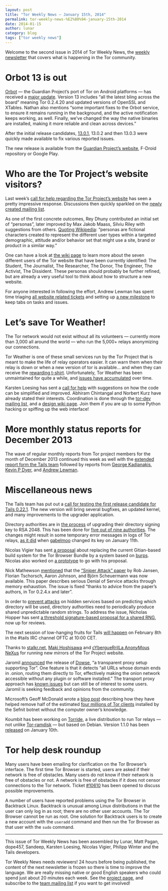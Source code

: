 ```yaml
---
layout: post
title: "Tor Weekly News — January 15th, 2014"
permalink: tor-weekly-news-%E2%80%94-january-15th-2014
date: 2014-01-15
author: lunar
category: blog
tags: ["tor weekly news"]
---
```


Welcome to the second issue in 2014 of Tor Weekly News, the [weekly newsletter](https://lists.torproject.org/cgi-bin/mailman/listinfo/tor-news) that covers what is happening in the Tor community.

# Orbot 13 is out

[Orbot](https://guardianproject.info/apps/orbot/) — the Guardian Project’s port of Tor on Android platforms — has received a [major update](https://lists.mayfirst.org/pipermail/guardian-dev/2014-January/002973.html). Version 13 includes “all the latest bling across the board” meaning Tor 0.2.4.20 and updated versions of OpenSSL and XTables. Nathan also mentions “some important fixes to the Orbot service, to ensure it remains running in the background, and the active notification keeps working, as well. Finally, we’ve changed the way the native binaries are installed, making it more reliable and clean across devices.”

After the initial release candidates, [13.0.1](https://lists.mayfirst.org/pipermail/guardian-dev/2014-January/003016.html), 13.0.2 and then 13.0.3 were quickly made available to fix various reported issues.

The new release is available from the [Guardian Project’s website](https://guardianproject.info/releases/), F-Droid repository or Google Play.

# Who are the Tor Project’s website visitors?

Last week’s [call for help regarding the Tor Project’s website](https://blog.torproject.org/blog/tor-website-needs-your-help) has seen a pretty impressive response. Discussions then quickly sparkled on the [newly created mailing list](https://lists.torproject.org/cgi-bin/mailman/listinfo/www-team).

As one of the first concrete outcomes, Rey Dhuny contributed an initial set of “personas”, later improved by Max Jakob Maass, Silviu Riley with suggestions from others. [Quoting Wikipedia](https://en.wikipedia.org/wiki/Persona_%28user_experience%29): “personas are fictional characters created to represent the different user types within a targeted demographic, attitude and/or behavior set that might use a site, brand or product in a similar way.”

One can have a look at [the wiki page](https://trac.torproject.org/projects/tor/wiki/Website#Personas) to learn more about the seven different users of the Tor website that have been currently identified: The Student, The Journalist, The Researcher, The Donor, The Engineer, The Activist, The Dissident. These personas should probably be further refined, but are already a very useful tool to think about how to structure a new website.

For anyone interested in following the effort, Andrew Lewman has spent time triaging [all website related tickets](https://trac.torproject.org/projects/tor/report/45) and setting up [a new milestone](https://trac.torproject.org/projects/tor/milestone/Tor%20Website%203.0) to keep tabs on tasks and issues.

# Let’s save Tor Weather!

The Tor network would not exist without all its volunteers — currently more than 3,000 all around the world — who run the 5,000+ relays anonymizing our connections.

Tor Weather is one of these small services run by the Tor Project that is meant to make the life of relay operators easier. It can warn them when their relay is down or when a new version of tor is available… and when they can receive the [rewarding t-shirt](https://www.torproject.org/getinvolved/tshirt.html). Unfortunately, Tor Weather has been unmaintained for quite a while, and [issues have accumulated](https://trac.torproject.org/projects/tor/query?component=Tor+Weather&order=status) over time.

Karsten Loesing has sent a [call for help](https://lists.torproject.org/pipermail/tor-dev/2014-January/006039.html) with suggestions on how the code can be simplified and improved. Abhiram Chintangal and Norbert Kurz have already stated their interests. Coordination is done through the [tor-dev mailing list ](https://lists.torproject.org/cgi-bin/mailman/listinfo/tor-dev) and a [design wiki page](https://trac.torproject.org/projects/tor/wiki/doc/weather-in-2014). Join them if you are up to some Python hacking or spiffing up the web interface!

# More monthly status reports for December 2013

The wave of regular monthly reports from Tor project members for the month of December 2013 continued this week as well with the [extended report form the Tails team](https://tails.boum.org/news/report_2013_12/) followed by reports from [George Kadianakis](https://lists.torproject.org/pipermail/tor-reports/2014-January/000427.html), [Kevin P Dyer](https://lists.torproject.org/pipermail/tor-reports/2014-January/000428.html), and [Andrew Lewman](https://lists.torproject.org/pipermail/tor-reports/2014-January/000430.html).

# Miscellaneous news

The Tails team has put out a [call for testing the first release candidate for Tails 0.22.1](https://tails.boum.org/news/test_0.22.1-rc1/). The new version will bring several bugfixes, an updated kernel, and many improvements to the upgrader application.

Directory authorities are in [the process](https://bugs.torproject.org/10324) of upgrading their directory signing key to RSA 2048. This has been done for [five out of nine authorities](https://people.torproject.org/~linus/sign2048.html). The changes might result in some temporary error messages in logs of Tor relays, [as it did](https://lists.torproject.org/pipermail/tor-relays/2014-January/003592.html) when [gabelmoo](https://atlas.torproject.org/#details/F2044413DAC2E02E3D6BCF4735A19BCA1DE97281) changed its key on January 11th.

Nicolas Vigier has sent [a proposal](https://lists.torproject.org/pipermail/tor-dev/2014-January/006047.html) about replacing the current Gitian-based build system for the Tor Browser Bundle by a system based on [burps](http://burps.boklm.eu/). Nicolas also worked on [a prototype](https://github.com/boklm/burps-tor) to go with his proposal.

Nick Mathewson [mentioned](https://lists.torproject.org/pipermail/tor-dev/2014-January/006038.html) that the [“Sniper Attack” paper](http://www-users.cs.umn.edu/~jansen/papers/sniper-ndss2014.pdf) by Rob Jansen, Florian Tschorsch, Aaron Johnson, and Björn Scheuermann was now available. This paper describes serious Denial of Service attacks through memory exhaustion. The issue is fixed “thanks to advice from the paper’s authors, in Tor 0.2.4.x and later”.

In order to [prevent attacks](https://bugs.torproject.org/8244) on hidden services based on predicting which directory will be used, directory authorities need to periodically produce shared unpredictable random strings. To address the issue, Nicholas Hopper has sent [a threshold signature-based proposal for a shared RNG](https://lists.torproject.org/pipermail/tor-dev/2014-January/006053.html), now up for reviews.

The next session of low-hanging fruits for Tails [will happen](https://tails.boum.org/contribute/meetings/201401/) on February 8th in the #tails IRC channel OFTC at 10:00 CET.

Thanks to [stalkr.net](https://lists.torproject.org/pipermail/tor-mirrors/2014-January/000439.html), [Maki Hoshisawa](https://lists.torproject.org/pipermail/tor-mirrors/2014-January/000442.html) and [cYbergueRrilLa AnonyMous NeXus](https://lists.torproject.org/pipermail/tor-mirrors/2014-January/000443.html) for running new mirrors of the Tor Project website.

Jaromil [announced](https://lists.torproject.org/pipermail/tor-talk/2014-January/031632.html) the release of [Dowse](http://dyne.org/software/dowse), “a transparent proxy setup supporting Tor”. One feature is that it detects “all URLs whose domain ends in .onion, routing them directly to Tor, effectively making the onion network accessible without any plugin or software installed.” The transport proxy approach has [known issues](https://lists.torproject.org/pipermail/tor-talk/2013-July/028833.html) but can still be of interest to some users. Jaromil is seeking feedback and opinions from the community.

Microsoft’s Geoff McDonald wrote a [blog post](https://blogs.technet.com/b/mmpc/archive/2014/01/09/tackling-the-sefnit-botnet-tor-hazard.aspx) describing how they have helped remove half of the estimated [four millions of Tor clients](https://blog.torproject.org/blog/how-to-handle-millions-new-tor-clients) installed by the Sefnit botnet without the computer owner’s knowledge.

Koumbit has been working on [Torride](https://redmine.koumbit.net/projects/torride), a live distribution to run Tor relays — not unlike [Tor-ramdisk](http://opensource.dyc.edu/tor-ramdisk/) — but based on Debian. Version 1.1.0 has been [released](https://redmine.koumbit.net/news/17) on January 10th.

# Tor help desk roundup

Many users have been emailing for clarification on the Tor Browser’s interface. The first time Tor Browser is started, users are asked if their network is free of obstacles. Many users do not know if their network is free of obstacles or not. A network is free of obstacles if it does not censor connections to the Tor network. Ticket [#10610](https://bugs.torproject.org/10610) has been opened to discuss possible improvements.

A number of users have reported problems using the Tor Browser in Backtrack Linux. Backtrack is unusual among Linux distributions in that the user can only log in as root; there are no other user accounts. The Tor Browser cannot be run as root. One solution for Backtrack users is to create a new account with the `useradd` command and then run the Tor Browser as that user with the `sudo` command.

* * *

This issue of Tor Weekly News has been assembled by Lunar, Matt Pagan, dope457, Sandeep, Karsten Loesing, Nicolas Vigier, Philipp Winter and the Tails developers.

Tor Weekly News needs reviewers! 24 hours before being published, the content of the next newsletter is frozen so there is time to improve the language. We are really missing native or good English speakers who could spend just about 20 minutes each week. See the [project page](https://trac.torproject.org/projects/tor/wiki/TorWeeklyNews), and subscribe to the [team mailing list](https://lists.torproject.org/cgi-bin/mailman/listinfo/news-team) if you want to get involved!

